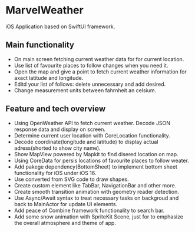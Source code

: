 # MarvelWeather

iOS Application based on SwiftUI framework. 

## Main functionality

* On main screen fetching current weather data for for current location.
* Use list of favourite places to follow changes when you need it.
* Open the map and give a point to fetch current weather information for axact latitude and longitude.
* Editd your list of follows: delete unnecessary and add desired.
* Change measurement units between fahrnheit an celsium.

## Feature and tech overview

* Using OpenWeather API to fetch current weather. Decode JSON response data and display on screen.
* Determine current user location with CoreLocation functionality.
* Decode coordinate(longitude and latitude) to display actual adress(shorted to show city name).
* Show MapView powered by Mapkit to find disered location on map.
* Using CoreData for persis locations of favourite places to follow weater.
* Add pakege dependency(BottomSheet) to implement bottom sheet functionality for iOS under iOS 16.
* Use converted from SVG code to draw shapes.
* Create custom element like TabBar, NavigationBar and other more.
* Create smooth transition animation with geometry reader detection.
* Use Async/Await syntax to treat necessary tasks on backgroud and back to MainActor for update UI elements.
* Add peace of Combine framework functionality to search bar.
* Add some snow animation with SpriteKit Scene, just for to emphasize the overall atmosphere and theme of app.
 
<div class="main>
    <div class="https://user-images.githubusercontent.com/105702456/232889977-ed724199-d6f4-4318-8544-357a1a30e6fd.mp4"></div>
    <div class="https://user-images.githubusercontent.com/105702456/232890032-b97e778e-48f9-43bf-90d2-f455c4a6f9ab.mp4"></div>
</div>

<div class="main">
    <div class="https://user-images.githubusercontent.com/105702456/232890092-755628da-6a31-46ac-b90a-64bf613eef6d.mp4"></div>
    <div class="https://user-images.githubusercontent.com/105702456/232890131-55b3000a-31e8-4b58-b8da-16b6e6e2df81.mp4"></div>
</div>
